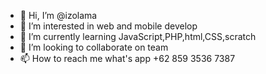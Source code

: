 - 👋 Hi, I’m @izolama
- 👀 I’m interested in web and mobile develop
- 🌱 I’m currently learning JavaScript,PHP,html,CSS,scratch
- 💞️ I’m looking to collaborate on team
- 📫 How to reach me what's app +62 859 3536 7387

<!---
izolama/izolama is a ✨ special ✨ repository because its `README.md` (this file) appears on your GitHub profile.
You can click the Preview link to take a look at your changes.
--->
